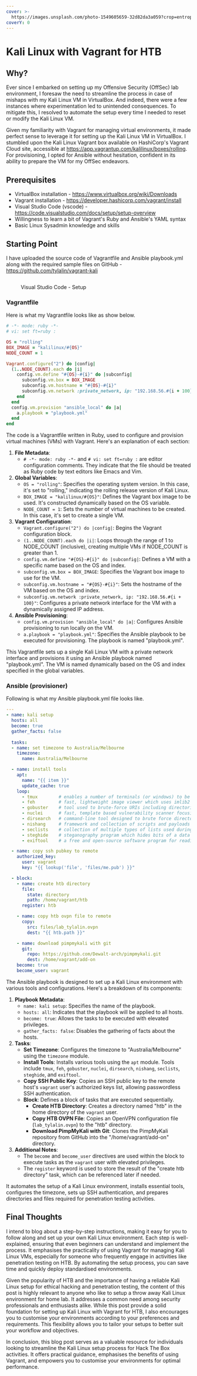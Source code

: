 ```yaml
---
cover: >-
  https://images.unsplash.com/photo-1549605659-32d82da3a059?crop=entropy&cs=srgb&fm=jpg&ixid=M3wxOTcwMjR8MHwxfHNlYXJjaHw0fHxrYWxpJTIwTGludXh8ZW58MHx8fHwxNzA5NDQxNzUxfDA&ixlib=rb-4.0.3&q=85
coverY: 0
---
```


# Kali Linux with Vagrant for HTB

## Why?

Ever since I embarked on setting up my Offensive Security (OffSec) lab environment, I foresaw the need to streamline the process in case of mishaps with my Kali Linux VM in VirtualBox. And indeed, there were a few instances where experimentation led to unintended consequences. To mitigate this, I resolved to automate the setup every time I needed to reset or modify the Kali Linux VM.

Given my familiarity with Vagrant for managing virtual environments, it made perfect sense to leverage it for setting up the Kali Linux VM in VirtualBox. I stumbled upon the Kali Linux Vagrant box available on HashiCorp's Vagrant Cloud site, accessible at https://app.vagrantup.com/kalilinux/boxes/rolling. For provisioning, I opted for Ansible without hesitation, confident in its ability to prepare the VM for my OffSec endeavors.

## Prerequisites

* VirtualBox installation - https://www.virtualbox.org/wiki/Downloads
* Vagrant installation - https://developer.hashicorp.com/vagrant/install
* Visual Studio Code (vscode) - https://code.visualstudio.com/docs/setup/setup-overview
* Willingness to learn a bit of Vagrant's Ruby and Ansible's YAML syntax
* Basic Linux Sysadmin knowledge and skills

## Starting Point

I have uploaded the source code of Vagrantfile and Ansible playbook.yml along with the required sample files on GitHub - https://github.com/tylalin/vagrant-kali

<figure><img src="../.gitbook/assets/2024-03-03_20-14.png" alt=""><figcaption><p>Visual Studio Code - Setup</p></figcaption></figure>

### Vagrantfile

Here is what my Vagrantfile looks like as show below.

```ruby
# -*- mode: ruby -*- 
# vi: set ft=ruby :

OS = "rolling"
BOX_IMAGE = "kalilinux/#{OS}"
NODE_COUNT = 1

Vagrant.configure("2") do |config|
  (1..NODE_COUNT).each do |i|     
    config.vm.define "#{OS}-#{i}" do |subconfig|       
      subconfig.vm.box = BOX_IMAGE       
      subconfig.vm.hostname = "#{OS}-#{i}"
      subconfig.vm.network :private_network, ip: "192.168.56.#{i + 100}"     
    end
  end 
  config.vm.provision "ansible_local" do |a|
    a.playbook = "playbook.yml"
  end  
end
```

The code is a Vagrantfile written in Ruby, used to configure and provision virtual machines (VMs) with Vagrant. Here's an explanation of each section:

1. **File Metadata**:
   * `# -*- mode: ruby -*-` and `# vi: set ft=ruby :` are editor configuration comments. They indicate that the file should be treated as Ruby code by text editors like Emacs and Vim.
2. **Global Variables**:
   * `OS = "rolling"`: Specifies the operating system version. In this case, it's set to "rolling," indicating the rolling release version of Kali Linux.
   * `BOX_IMAGE = "kalilinux/#{OS}"`: Defines the Vagrant box image to be used. It's constructed dynamically based on the OS variable.
   * `NODE_COUNT = 1`: Sets the number of virtual machines to be created. In this case, it's set to create a single VM.
3. **Vagrant Configuration**:
   * `Vagrant.configure("2") do |config|`: Begins the Vagrant configuration block.
   * `(1..NODE_COUNT).each do |i|`: Loops through the range of 1 to NODE\_COUNT (inclusive), creating multiple VMs if NODE\_COUNT is greater than 1.
   * `config.vm.define "#{OS}-#{i}" do |subconfig|`: Defines a VM with a specific name based on the OS and index.
   * `subconfig.vm.box = BOX_IMAGE`: Specifies the Vagrant box image to use for the VM.
   * `subconfig.vm.hostname = "#{OS}-#{i}"`: Sets the hostname of the VM based on the OS and index.
   * `subconfig.vm.network :private_network, ip: "192.168.56.#{i + 100}"`: Configures a private network interface for the VM with a dynamically assigned IP address.
4. **Ansible Provisioning**:
   * `config.vm.provision "ansible_local" do |a|`: Configures Ansible provisioning to run locally on the VM.
   * `a.playbook = "playbook.yml"`: Specifies the Ansible playbook to be executed for provisioning. The playbook is named "playbook.yml".

This Vagrantfile sets up a single Kali Linux VM with a private network interface and provisions it using an Ansible playbook named "playbook.yml". The VM is named dynamically based on the OS and index specified in the global variables.

### Ansible (provisioner)

Following is what my Ansible playbook.yml file looks like.

```yaml
---
- name: kali setup
  hosts: all
  become: true
  gather_facts: false
  
  tasks:
  - name: set timezone to Australia/Melbourne
    timezone:
      name: Australia/Melbourne

  - name: install tools
    apt:
      name: "{{ item }}"
      update_cache: true
    loop:
      - tmux        # enables a number of terminals (or windows) to be accessed and controlled from a single terminal like screen
      - feh         # fast, lightweight image viewer which uses imlib2
      - gobuster    # tool used to brute-force URIs including directories and files as well as DNS subdomains
      - nuclei      # fast, template based vulnerability scanner focusing on extensive configurability, massive extensibility and ease of use
      - dirsearch   # command-line tool designed to brute force directories and files in webservers
      - nishang     # framework and collection of scripts and payloads which enables usage of PowerShell for offensive security and post exploitation during Penetration Tests
      - seclists    # collection of multiple types of lists used during security assessments
      - steghide    # steganography program which hides bits of a data file in some of the least significant bits of another file in such a way that the existence of the data file is not visible and cannot be proven.
      - exiftool    # a free and open-source software program for reading, writing, and manipulating image, audio, video, and PDF metadata. 

  - name: copy ssh pubkey to remote 
    authorized_key:
      user: vagrant
      key: "{{ lookup('file', 'files/me.pub') }}"

  - block:
    - name: create htb directory 
      file:
        state: directory
        path: /home/vagrant/htb
      register: htb

    - name: copy htb ovpn file to remote
      copy: 
        src: files/lab_tylalin.ovpn
        dest: "{{ htb.path }}"

    - name: download pimpmykali with git
      git:
        repo: https://github.com/Dewalt-arch/pimpmykali.git
        dest: /home/vagrant/add-on
    become: true
    become_user: vagrant
```

The Ansible playbook is designed to set up a Kali Linux environment with various tools and configurations. Here's a breakdown of its components:

1. **Playbook Metadata**:
   * `name: kali setup`: Specifies the name of the playbook.
   * `hosts: all`: Indicates that the playbook will be applied to all hosts.
   * `become: true`: Allows the tasks to be executed with elevated privileges.
   * `gather_facts: false`: Disables the gathering of facts about the hosts.
2. **Tasks**:
   * **Set Timezone**: Configures the timezone to "Australia/Melbourne" using the `timezone` module.
   * **Install Tools**: Installs various tools using the `apt` module. Tools include `tmux`, `feh`, `gobuster`, `nuclei`, `dirsearch`, `nishang`, `seclists`, `steghide`, and `exiftool`.
   * **Copy SSH Public Key**: Copies an SSH public key to the remote host's `vagrant` user's authorized keys list, allowing passwordless SSH authentication.
   * **Block**: Defines a block of tasks that are executed sequentially.
     * **Create HTB Directory**: Creates a directory named "htb" in the home directory of the `vagrant` user.
     * **Copy HTB OVPN File**: Copies an OpenVPN configuration file (`lab_tylalin.ovpn`) to the "htb" directory.
     * **Download PimpMyKali with Git**: Clones the PimpMyKali repository from GitHub into the "/home/vagrant/add-on" directory.
3. **Additional Notes**:
   * The `become` and `become_user` directives are used within the block to execute tasks as the `vagrant` user with elevated privileges.
   * The `register` keyword is used to store the result of the "create htb directory" task, which can be referenced later if needed.

It automates the setup of a Kali Linux environment, installs essential tools, configures the timezone, sets up SSH authentication, and prepares directories and files required for penetration testing activities.

## Final Thoughts

I intend to blog about a step-by-step instructions, making it easy for you to follow along and set up your own Kali Linux environment. Each step is well-explained, ensuring that even beginners can understand and implement the process. It emphasises the practicality of using Vagrant for managing Kali Linux VMs, especially for someone who frequently engage in activities like penetration testing on HTB. By automating the setup process, you can save time and quickly deploy standardised environments.

Given the popularity of HTB and the importance of having a reliable Kali Linux setup for ethical hacking and penetration testing, the content of this post is highly relevant to anyone who like to setup a throw away Kali Linux environment for home lab. It addresses a common need among security professionals and enthusiasts alike. While this post provide a solid foundation for setting up Kali Linux with Vagrant for HTB, I also encourages you to customise your environments according to your preferences and requirements. This flexibility allows you to tailor your setups to better suit your workflow and objectives.

In conclusion, this blog post serves as a valuable resource for individuals looking to streamline the Kali Linux setup process for Hack The Box activities. It offers practical guidance, emphasises the benefits of using Vagrant, and empowers you to customise your environments for optimal performance.
